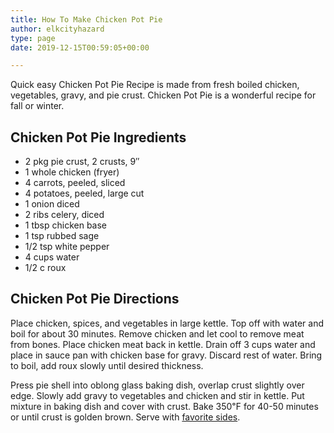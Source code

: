 ```yaml
---
title: How To Make Chicken Pot Pie
author: elkcityhazard
type: page
date: 2019-12-15T00:59:05+00:00

---
```

Quick easy Chicken Pot Pie Recipe is made from fresh boiled chicken, vegetables, gravy, and pie crust. Chicken Pot Pie is a wonderful recipe for fall or winter.

## Chicken Pot Pie Ingredients

  * 2 pkg pie crust, 2 crusts, 9&#8243;
  * 1 whole chicken (fryer)
  * 4 carrots, peeled, sliced
  * 4 potatoes, peeled, large cut
  * 1 onion diced
  * 2 ribs celery, diced
  * 1 tbsp chicken base
  * 1 tsp rubbed sage
  * 1/2 tsp white pepper
  * 4 cups water
  * 1/2 c roux

## Chicken Pot Pie Directions

Place chicken, spices, and vegetables in large kettle. Top off with water and boil for about 30 minutes. Remove chicken and let cool to remove meat from bones. Place chicken meat back in kettle. Drain off 3 cups water and place in sauce pan with chicken base for gravy. Discard rest of water. Bring to boil, add roux slowly until desired thickness.

Press pie shell into oblong glass baking dish, overlap crust slightly over edge. Slowly add gravy to vegetables and chicken and stir in kettle. Put mixture in baking dish and cover with crust. Bake 350&#8457; for 40-50 minutes or until crust is golden brown. Serve with [favorite sides][1].

 [1]: /wordpress/institutional-recipes-for-200/easy-side-dishes/